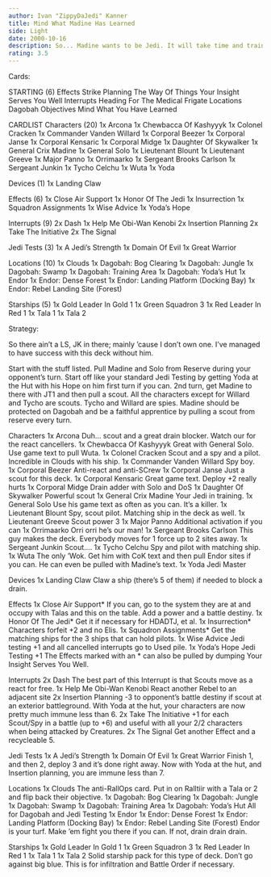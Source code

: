 ```yaml
---
author: Ivan "ZippyDaJedi" Kanner
title: Mind What Madine Has Learned
side: Light
date: 2000-10-16
description: So... Madine wants to be Jedi. It will take time and training, but it can be done.. sort of.
rating: 3.5
---
```

Cards: 

STARTING (6)
Effects
   Strike Planning
   The Way Of Things
   Your Insight Serves You Well
Interrupts
   Heading For The Medical Frigate
Locations
   Dagobah
Objectives
   Mind What You Have Learned

CARDLIST
Characters (20)
   1x Arcona
   1x Chewbacca Of Kashyyyk
   1x Colonel Cracken
   1x Commander Vanden Willard
   1x Corporal Beezer
   1x Corporal Janse
   1x Corporal Kensaric
   1x Corporal Midge
   1x Daughter Of Skywalker
   1x General Crix Madine
   1x General Solo
   1x Lieutenant Blount
   1x Lieutenant Greeve
   1x Major Panno
   1x Orrimaarko
   1x Sergeant Brooks Carlson
   1x Sergeant Junkin
   1x Tycho Celchu
   1x Wuta
   1x Yoda

Devices (1)
   1x Landing Claw

Effects (6)
   1x Close Air Support
   1x Honor Of The Jedi
   1x Insurrection
   1x Squadron Assignments
   1x Wise Advice
   1x Yoda’s Hope

Interrupts (9)
   2x Dash
   1x Help Me Obi-Wan Kenobi
   2x Insertion Planning
   2x Take The Initiative
   2x The Signal

Jedi Tests (3)
   1x A Jedi’s Strength
   1x Domain Of Evil
   1x Great Warrior

Locations (10)
   1x Clouds
   1x Dagobah: Bog Clearing
   1x Dagobah: Jungle
   1x Dagobah: Swamp
   1x Dagobah: Training Area
   1x Dagobah: Yoda’s Hut
   1x Endor
   1x Endor: Dense Forest
   1x Endor: Landing Platform (Docking Bay)
   1x Endor: Rebel Landing Site (Forest)

Starships (5)
   1x Gold Leader In Gold 1
   1x Green Squadron 3
   1x Red Leader In Red 1
   1x Tala 1
   1x Tala 2 

Strategy: 

So there ain’t a LS, JK in there; mainly ’cause I don’t own one. I’ve managed to have success with this deck without him.

Start with the stuff listed. Pull Madine and Solo from Reserve during your opponent’s turn. Start off like your standard Jedi Testing by getting Yoda at the Hut with his Hope on him first turn if you can. 2nd turn, get Madine to there with JT1 and then pull a scout. All the characters except for Willard and Tycho are scouts. Tycho and Willard are spies.
Madine should be protected on Dagobah and be a faithful apprentice by pulling a scout from reserve every turn.

Characters
   1x Arcona
Duh... scout and a great drain blocker. Watch our for the react cancellers.
   1x Chewbacca Of Kashyyyk
Great with General Solo. Use game text to pull Wuta.
   1x Colonel Cracken
Scout and a spy and a pilot. Incredible in Clouds with his ship.
   1x Commander Vanden Willard
Spy boy.
   1x Corporal Beezer
Anti-react and anti-SCrew
   1x Corporal Janse
Just a scout for this deck.
   1x Corporal Kensaric
Great game text. Deploy +2 really hurts
   1x Corporal Midge
Drain adder with Solo and DoS
   1x Daughter Of Skywalker
Powerful scout
   1x General Crix Madine
Your Jedi in training.
   1x General Solo
Use his game text as often as you can. It’s a killer.
   1x Lieutenant Blount
Spy, scout pilot. Matching ship in the deck as well.
   1x Lieutenant Greeve
Scout power 3
   1x Major Panno
Additional activation if you can
   1x Orrimaarko
Orri orri he’s our man!
   1x Sergeant Brooks Carlson
This guy makes the deck. Everybody moves for 1 force up to 2 sites away.
   1x Sergeant Junkin
Scout....
   1x Tycho Celchu
Spy and pilot with matching ship.
   1x Wuta
The only ’Wok. Get him with CoK text and then pull Endor sites if you can. He can even be pulled with Madine’s text.
   1x Yoda
Jedi Master

Devices
   1x Landing Claw
Claw a ship (there’s 5 of them) if needed to block a drain.

Effects
   1x Close Air Support*
If you can, go to the system they are at and occupy with Talas and this on the table. Add a power and a battle destiny.
   1x Honor Of The Jedi*
Get it if necessary for HDADTJ, et al.
   1x Insurrection*
Characters forfeit +2 and no Elis.
   1x Squadron Assignments*
Get the matching ships for the 3 ships that can hold pilots.
   1x Wise Advice
Jedi testing +1 and all cancelled interrupts go to Used pile.
   1x Yoda’s Hope
Jedi Testing +1
The Effects marked with an * can also be pulled by dumping Your Insight Serves You Well.

Interrupts
   2x Dash
The best part of this Interrupt is that Scouts move as a react for free.
   1x Help Me Obi-Wan Kenobi
React another Rebel to an adjacent site
   2x Insertion Planning
-3 to opponent’s battle destiny if scout at an exterior battleground. With Yoda at the hut, your characters are now pretty much immune less than 6.
   2x Take The Initiative
+1 for each Scout/Spy in a battle (up to +6) and useful with all your 2/2 characters when being attacked by Creatures.
   2x The Signal
Get another Effect and a recycleable 5.

Jedi Tests
   1x A Jedi’s Strength
   1x Domain Of Evil
   1x Great Warrior
Finish 1, and then 2, deploy 3 and it’s done right away. Now with Yoda at the hut, and Insertion planning, you are immune less than 7.

Locations
   1x Clouds
The anti-RallOps card. Put in on Ralltiir with a Tala or 2 and flip back their objective.
   1x Dagobah: Bog Clearing
   1x Dagobah: Jungle
   1x Dagobah: Swamp
   1x Dagobah: Training Area
   1x Dagobah: Yoda’s Hut
All for Dagobah and Jedi Testing
   1x Endor
   1x Endor: Dense Forest
   1x Endor: Landing Platform (Docking Bay)
   1x Endor: Rebel Landing Site (Forest)
Endor is your turf. Make ’em fight you there if you can. If not, drain drain drain.

Starships
   1x Gold Leader In Gold 1
   1x Green Squadron 3
   1x Red Leader In Red 1
   1x Tala 1
   1x Tala 2
Solid starship pack for this type of deck. Don’t go against big blue. This is for infiltration and Battle Order if necessary. 